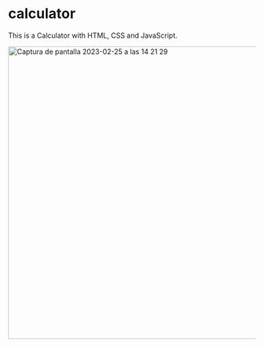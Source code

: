 # calculator
This is a Calculator with HTML, CSS and JavaScript.

<img width="596" alt="Captura de pantalla 2023-02-25 a las 14 21 29" src="https://user-images.githubusercontent.com/105523995/221359158-b027b600-6a1c-4342-bf40-a3961a5bf10b.png">
